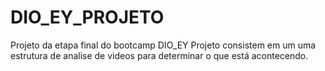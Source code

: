 # DIO_EY_PROJETO
Projeto da etapa final do bootcamp DIO_EY
Projeto consistem em um uma estrutura de analise de videos
para determinar o que está acontecendo.
